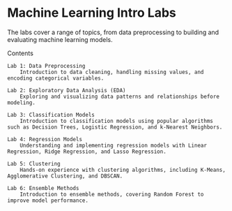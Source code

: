 # Machine Learning Intro Labs

The labs cover a range of topics, from data preprocessing to building and evaluating machine learning models.

Contents

    Lab 1: Data Preprocessing
        Introduction to data cleaning, handling missing values, and encoding categorical variables.

    Lab 2: Exploratory Data Analysis (EDA)
        Exploring and visualizing data patterns and relationships before modeling.

    Lab 3: Classification Models
        Introduction to classification models using popular algorithms such as Decision Trees, Logistic Regression, and k-Nearest Neighbors.

    Lab 4: Regression Models
        Understanding and implementing regression models with Linear Regression, Ridge Regression, and Lasso Regression.

    Lab 5: Clustering
        Hands-on experience with clustering algorithms, including K-Means, Agglomerative Clustering, and DBSCAN.

    Lab 6: Ensemble Methods
        Introduction to ensemble methods, covering Random Forest to improve model performance.